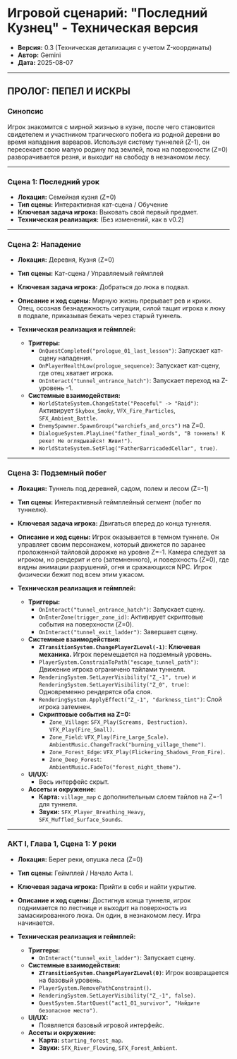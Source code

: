 # Игровой сценарий: "Последний Кузнец" - Техническая версия
- **Версия:** 0.3 (Техническая детализация с учетом Z-координаты)
- **Автор:** Gemini
- **Дата:** 2025-08-07

---

## ПРОЛОГ: ПЕПЕЛ И ИСКРЫ

### Синопсис
Игрок знакомится с мирной жизнью в кузне, после чего становится свидетелем и участником трагического побега из родной деревни во время нападения варваров. Используя систему туннелей (Z-1), он пересекает свою малую родину под землей, пока на поверхности (Z=0) разворачивается резня, и выходит на свободу в незнакомом лесу.

---

### Сцена 1: Последний урок
- **Локация:** Семейная кузня (Z=0)
- **Тип сцены:** Интерактивная кат-сцена / Обучение
- **Ключевая задача игрока:** Выковать свой первый предмет.
- **Техническая реализация:** (Без изменений, как в v0.2)

---

### Сцена 2: Нападение
- **Локация:** Деревня, Кузня (Z=0)
- **Тип сцены:** Кат-сцена / Управляемый геймплей
- **Ключевая задача игрока:** Добраться до люка в подвал.

- **Описание и ход сцены:**
  Мирную жизнь прерывает рев и крики. Отец, осознав безнадежность ситуации, силой тащит игрока к люку в подвале, приказывая бежать через старый туннель.

- **Техническая реализация и геймплей:**
  - **Триггеры:**
    - `OnQuestCompleted("prologue_01_last_lesson")`: Запускает кат-сцену нападения.
    - `OnPlayerHealthLow(prologue_sequence)`: Запускает кат-сцену, где отец хватает игрока.
    - `OnInteract("tunnel_entrance_hatch")`: Запускает переход на Z-уровень -1.
  - **Системные взаимодействия:**
    - `WorldStateSystem.ChangeState("Peaceful" -> "Raid")`: Активирует `Skybox_Smoky`, `VFX_Fire_Particles`, `SFX_Ambient_Battle`.
    - `EnemySpawner.SpawnGroup("warchiefs_and_orcs")` на Z=0.
    - `DialogueSystem.PlayLine("father_final_words", "В тоннель! К реке! Не оглядывайся! Живи!")`.
    - `WorldStateSystem.SetFlag("FatherBarricadedCellar", true)`.

---

### Сцена 3: Подземный побег
- **Локация:** Туннель под деревней, садом, полем и лесом (Z=-1)
- **Тип сцены:** Интерактивный геймплейный сегмент (побег по туннелю).
- **Ключевая задача игрока:** Двигаться вперед до конца туннеля.

- **Описание и ход сцены:**
  Игрок оказывается в темном туннеле. Он управляет своим персонажем, который движется по заранее проложенной тайловой дорожке на уровне Z=-1. Камера следует за игроком, но рендерит и его (затемненного), и поверхность (Z=0), где видны анимации разрушений, огня и сражающихся NPC. Игрок физически бежит под всем этим ужасом.

- **Техническая реализация и геймплей:**
  - **Триггеры:**
    - `OnInteract("tunnel_entrance_hatch")`: Запускает сцену.
    - `OnEnterZone(trigger_zone_id)`: Активирует скриптовые события на поверхности (Z=0).
    - `OnInteract("tunnel_exit_ladder")`: Завершает сцену.
  - **Системные взаимодействия:**
    - **`ZTransitionSystem.ChangePlayerZLevel(-1)`**: **Ключевая механика.** Игрок перемещается на подземный уровень.
    - `PlayerSystem.ConstrainToPath("escape_tunnel_path")`: Движение игрока ограничено тайлами туннеля.
    - `RenderingSystem.SetLayerVisibility("Z_-1", true)` и `RenderingSystem.SetLayerVisibility("Z_0", true)`: Одновременно рендерятся оба слоя.
    - `RenderingSystem.ApplyEffect("Z_-1", "darkness_tint")`: Слой игрока затемнен.
    - **Скриптовые события на Z=0:**
      - `Zone_Village`: `SFX_Play(Screams, Destruction)`. `VFX_Play(Fire_Small)`.
      - `Zone_Field`: `VFX_Play(Fire_Large_Scale)`. `AmbientMusic.ChangeTrack("burning_village_theme")`.
      - `Zone_Forest_Edge`: `VFX_Play(Flickering_Shadows_From_Fire)`.
      - `Zone_Deep_Forest`: `AmbientMusic.FadeTo("forest_night_theme")`.
  - **UI/UX:**
    - Весь интерфейс скрыт.
  - **Ассеты и окружение:**
    - **Карта:** `village_map` с дополнительным слоем тайлов на Z=-1 для туннеля.
    - **Звуки:** `SFX_Player_Breathing_Heavy`, `SFX_Muffled_Surface_Sounds`.

---

### АКТ I, Глава 1, Сцена 1: У реки
- **Локация:** Берег реки, опушка леса (Z=0)
- **Тип сцены:** Геймплей / Начало Акта I.
- **Ключевая задача игрока:** Прийти в себя и найти укрытие.

- **Описание и ход сцены:**
  Достигнув конца туннеля, игрок поднимается по лестнице и выходит на поверхность из замаскированного люка. Он один, в незнакомом лесу. Игра начинается.

- **Техническая реализация и геймплей:**
  - **Триггеры:**
    - `OnInteract("tunnel_exit_ladder")`: Запускает сцену.
  - **Системные взаимодействия:**
    - **`ZTransitionSystem.ChangePlayerZLevel(0)`**: Игрок возвращается на базовый уровень.
    - `PlayerSystem.RemovePathConstraint()`.
    - `RenderingSystem.SetLayerVisibility("Z_-1", false)`.
    - `QuestSystem.StartQuest("act1_01_survivor", "Найдите безопасное место")`.
  - **UI/UX:**
    - Появляется базовый игровой интерфейс.
  - **Ассеты и окружение:**
    - **Карта:** `starting_forest_map`.
    - **Звуки:** `SFX_River_Flowing`, `SFX_Forest_Ambient`.